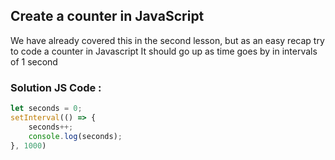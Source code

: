 ## Create a counter in JavaScript

We have already covered this in the second lesson, but as an easy recap try to code a counter in Javascript
It should go up as time goes by in intervals of 1 second


### Solution JS Code : 
```js
let seconds = 0;
setInterval(() => {
    seconds++;
    console.log(seconds);
}, 1000)
```
